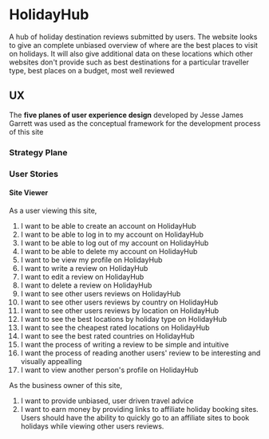 # **HolidayHub**
A hub of holiday destination reviews submitted by users. The website looks to give an complete unbiased overview of where are the best places to visit on holidays. It will also give additional data on these locations which other websites don't provide such as best destinations for a particular traveller type, best places on a budget, most well reviewed

## **UX**
The **five planes of user experience design** developed by Jesse James Garrett was used as the conceptual framework for the development process of this site

### **Strategy Plane**

### **User Stories**

#### Site Viewer
As a user viewing this site, 
1. I want to be able to create an account on HolidayHub
2. I want to be able to log in to my account on HolidayHub
3. I want to be able to log out of my account on HolidayHub
4. I want to be able to delete my account on HolidayHub
5. I want to be view my profile on HolidayHub
6. I want to write a review on HolidayHub
7. I want to edit a review on HolidayHub
8. I want to delete a review on HolidayHub
9. I want to see other users reviews on HolidayHub
10. I want to see other users reviews by country on HolidayHub
11. I want to see other users reviews by location on HolidayHub
12. I want to see the best locations by holiday type on HolidayHub
13. I want to see the cheapest rated locations on HolidayHub
14. I want to see the best rated countries on HolidayHub
15. I want the process of writing a review to be simple and intuitive
16. I want the process of reading another users' review to be interesting and visually appealling
17. I want to view another person's profile on HolidayHub

As the business owner of this site,
1. I want to provide unbiased, user driven travel advice
2. I want to earn money by providing links to affiliate holiday booking sites. Users should have the ability to quickly go to an affiliate sites to book holidays while viewing other users reviews.  

